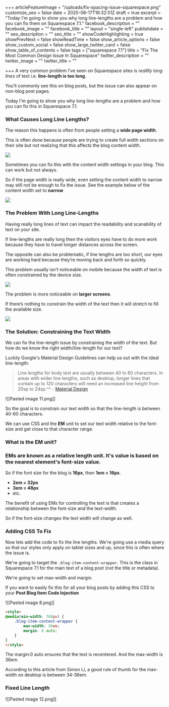 +++
articleFeatureImage = "/uploads/fix-spacing-issue-squarespace.png"
customize_seo = false
date = 2020-08-17T16:32:51Z
draft = true
excerpt = "Today I'm going to show you why long line-lengths are a problem and how you can fix them on Squarespace 7.1."
facebook_description = ""
facebook_image = ""
facebook_title = ""
layout = "single-left"
publishdate = ""
seo_description = ""
seo_title = ""
showCodeHighlighting = true
showPrevNext = false
showReadTime = false
show_article_options = false
show_custom_social = false
show_large_twitter_card = false
show_table_of_contents = false
tags = ["squarespace 7.1"]
title = "Fix The Most Common Design Issue In Squarespace"
twitter_description = ""
twitter_image = ""
twitter_title = ""

+++
A very common problem I’ve seen on Squarespace sites is _realllly long lines_ of text i.e. **line-length is too long**.

You’ll commonly see this on blog posts, but the issue can also appear on non-blog post pages.

Today I'm going to show you why long line-lengths are a problem and how you can fix this in Squarespace 7.1.

### What Causes Long Line Lengths?

The reason this happens is often from people setting a **wide page width**.

This is often done because people are trying to create full width sections on their site but not realizing that this affects the blog content width.

![](/uploads/people-usually-set-page-width-for-have-full-width-sections.png)

Sometimes you can fix this with the content width settings in your blog. This can work but not always.

So if the page width is really wide, even setting the content width to narrow may still not be enough to fix the issue. See the example below of the content width set to **narrow**

![](/uploads/even-narrow-setting-may-not-be-enough.png)

### The Problem With Long Line-Lengths

Having really long lines of text can impact the readability and scanability of text on your site.

If line-lengths are really long then the visitors eyes have to do more work because they have to travel longer distances across the screen.

The opposite can also be problematic, if line lengths are too short, our eyes are working hard because they’re moving back and forth so quickly.

This problem usually isn’t noticeable on mobile because the width of text is often constrained by the device size.

![](/uploads/mobile-view-fine.png)

The problem is more noticeable on **larger screens**.

If there’s nothing to constrain the width of the text then it will stretch to fill the available size.

![](/uploads/too-wide.png)

### The Solution: Constraining the Text Width

We can fix the line-length issue by constraining the width of the text. But how do we know the right width/line-length for our text?

Luckily Google's Material Design Guidelines can help us out with the ideal line-length:

> Line lengths for body text are usually between 40 to 60 characters. In areas with wider line lengths, such as desktop, longer lines that contain up to 120 characters will need an increased line height from 20sp to 24sp.^^ - [Material Design](https://material.io/design/typography/understanding-typography.html#readability)

!\[\[Pasted image 11.png\]\]

So the goal is to constrain our text width so that the line-length is between 40-60 characters.

We can use CSS and the **EM** unit to set our text width relative to the font-size and get close to that character range.

### What is the EM unit? 

### EMs are known as a relative length unit. It's value is based on the nearest element's font-size value.

So if the font size for the blog is **16px**, then **1em = 16px**.

* **2em = 32px**
* **3em = 48px**
* etc.

The benefit of using EMs for controlling the text is that creates a relationship between the font-size and the text-width.

So if the font-size changes the text width will change as well.

### Adding CSS To Fix

Now lets add the code to fix the line lengths. We're going use a media query so that our styles only apply on tablet sizes and up, since this is often where the issue is.

We're going to target the `.blog-item-content-wrapper`. This is the class in Squarespace 7.1 for the main text of a blog post (not the title or metadata).

We're going to set max-width and margin.

If you want to easily fix this for all your blog posts by adding this CSS to your **Post Blog Item Code Injection**

!\[\[Pasted image 8.png\]\]

```html
<style>
@media(min-width: 768px) {
	.blog-item-content-wrapper {
		max-width: 36em;
		margin: 0 auto;
	}
}
</style>
```

The margin:0 auto ensures that the text is recentered. And the max-width is 36em.

According to this article from Simon Li, a good rule of thumb for the max-width on desktop is between 34-36em.

### Fixed Line Length

!\[\[Pasted image 12.png\]\]